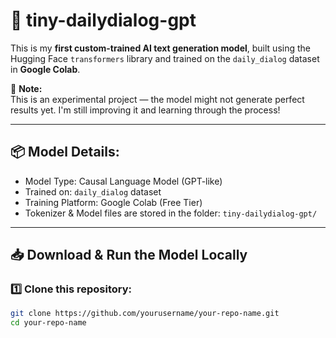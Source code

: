 # 🚀 tiny-dailydialog-gpt

This is my **first custom-trained AI text generation model**, built using the Hugging Face `transformers` library and trained on the `daily_dialog` dataset in **Google Colab**.

📝 **Note:**  
This is an experimental project — the model might not generate perfect results yet. I'm still improving it and learning through the process!

---

## 📦 Model Details:

- Model Type: Causal Language Model (GPT-like)
- Trained on: `daily_dialog` dataset
- Training Platform: Google Colab (Free Tier)
- Tokenizer & Model files are stored in the folder: `tiny-dailydialog-gpt/`

---

## 📥 Download & Run the Model Locally

### 1️⃣ Clone this repository:

```bash
git clone https://github.com/yourusername/your-repo-name.git
cd your-repo-name
